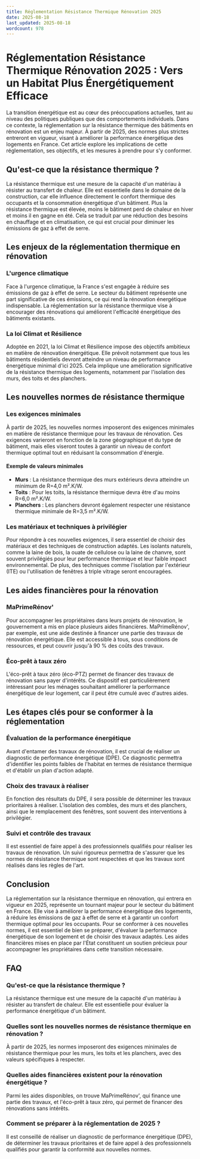 ```yaml
---
title: Réglementation Résistance Thermique Rénovation 2025
date: 2025-08-18
last_updated: 2025-08-18
wordcount: 978
---
```


# Réglementation Résistance Thermique Rénovation 2025 : Vers un Habitat Plus Énergétiquement Efficace

La transition énergétique est au cœur des préoccupations actuelles, tant au niveau des politiques publiques que des comportements individuels. Dans ce contexte, la réglementation sur la résistance thermique des bâtiments en rénovation est un enjeu majeur. À partir de 2025, des normes plus strictes entreront en vigueur, visant à améliorer la performance énergétique des logements en France. Cet article explore les implications de cette réglementation, ses objectifs, et les mesures à prendre pour s'y conformer.

## Qu'est-ce que la résistance thermique ?

La résistance thermique est une mesure de la capacité d'un matériau à résister au transfert de chaleur. Elle est essentielle dans le domaine de la construction, car elle influence directement le confort thermique des occupants et la consommation énergétique d'un bâtiment. Plus la résistance thermique est élevée, moins le bâtiment perd de chaleur en hiver et moins il en gagne en été. Cela se traduit par une réduction des besoins en chauffage et en climatisation, ce qui est crucial pour diminuer les émissions de gaz à effet de serre.

## Les enjeux de la réglementation thermique en rénovation

### L'urgence climatique

Face à l'urgence climatique, la France s'est engagée à réduire ses émissions de gaz à effet de serre. Le secteur du bâtiment représente une part significative de ces émissions, ce qui rend la rénovation énergétique indispensable. La réglementation sur la résistance thermique vise à encourager des rénovations qui améliorent l'efficacité énergétique des bâtiments existants.

### La loi Climat et Résilience

Adoptée en 2021, la loi Climat et Résilience impose des objectifs ambitieux en matière de rénovation énergétique. Elle prévoit notamment que tous les bâtiments résidentiels devront atteindre un niveau de performance énergétique minimal d'ici 2025. Cela implique une amélioration significative de la résistance thermique des logements, notamment par l'isolation des murs, des toits et des planchers.

## Les nouvelles normes de résistance thermique

### Les exigences minimales

À partir de 2025, les nouvelles normes imposeront des exigences minimales en matière de résistance thermique pour les travaux de rénovation. Ces exigences varieront en fonction de la zone géographique et du type de bâtiment, mais elles viseront toutes à garantir un niveau de confort thermique optimal tout en réduisant la consommation d'énergie.

#### Exemple de valeurs minimales

- **Murs** : La résistance thermique des murs extérieurs devra atteindre un minimum de R=4,0 m².K/W.
- **Toits** : Pour les toits, la résistance thermique devra être d'au moins R=6,0 m².K/W.
- **Planchers** : Les planchers devront également respecter une résistance thermique minimale de R=3,5 m².K/W.

### Les matériaux et techniques à privilégier

Pour répondre à ces nouvelles exigences, il sera essentiel de choisir des matériaux et des techniques de construction adaptés. Les isolants naturels, comme la laine de bois, la ouate de cellulose ou la laine de chanvre, sont souvent privilégiés pour leur performance thermique et leur faible impact environnemental. De plus, des techniques comme l'isolation par l'extérieur (ITE) ou l'utilisation de fenêtres à triple vitrage seront encouragées.

## Les aides financières pour la rénovation

### MaPrimeRénov'

Pour accompagner les propriétaires dans leurs projets de rénovation, le gouvernement a mis en place plusieurs aides financières. MaPrimeRénov', par exemple, est une aide destinée à financer une partie des travaux de rénovation énergétique. Elle est accessible à tous, sous conditions de ressources, et peut couvrir jusqu'à 90 % des coûts des travaux.

### Éco-prêt à taux zéro

L'éco-prêt à taux zéro (éco-PTZ) permet de financer des travaux de rénovation sans payer d'intérêts. Ce dispositif est particulièrement intéressant pour les ménages souhaitant améliorer la performance énergétique de leur logement, car il peut être cumulé avec d'autres aides.

## Les étapes clés pour se conformer à la réglementation

### Évaluation de la performance énergétique

Avant d'entamer des travaux de rénovation, il est crucial de réaliser un diagnostic de performance énergétique (DPE). Ce diagnostic permettra d'identifier les points faibles de l'habitat en termes de résistance thermique et d'établir un plan d'action adapté.

### Choix des travaux à réaliser

En fonction des résultats du DPE, il sera possible de déterminer les travaux prioritaires à réaliser. L'isolation des combles, des murs et des planchers, ainsi que le remplacement des fenêtres, sont souvent des interventions à privilégier.

### Suivi et contrôle des travaux

Il est essentiel de faire appel à des professionnels qualifiés pour réaliser les travaux de rénovation. Un suivi rigoureux permettra de s'assurer que les normes de résistance thermique sont respectées et que les travaux sont réalisés dans les règles de l'art.

## Conclusion

La réglementation sur la résistance thermique en rénovation, qui entrera en vigueur en 2025, représente un tournant majeur pour le secteur du bâtiment en France. Elle vise à améliorer la performance énergétique des logements, à réduire les émissions de gaz à effet de serre et à garantir un confort thermique optimal pour les occupants. Pour se conformer à ces nouvelles normes, il est essentiel de bien se préparer, d'évaluer la performance énergétique de son logement et de choisir des travaux adaptés. Les aides financières mises en place par l'État constituent un soutien précieux pour accompagner les propriétaires dans cette transition nécessaire.

## FAQ

### Qu'est-ce que la résistance thermique ?

La résistance thermique est une mesure de la capacité d'un matériau à résister au transfert de chaleur. Elle est essentielle pour évaluer la performance énergétique d'un bâtiment.

### Quelles sont les nouvelles normes de résistance thermique en rénovation ?

À partir de 2025, les normes imposeront des exigences minimales de résistance thermique pour les murs, les toits et les planchers, avec des valeurs spécifiques à respecter.

### Quelles aides financières existent pour la rénovation énergétique ?

Parmi les aides disponibles, on trouve MaPrimeRénov', qui finance une partie des travaux, et l'éco-prêt à taux zéro, qui permet de financer des rénovations sans intérêts.

### Comment se préparer à la réglementation de 2025 ?

Il est conseillé de réaliser un diagnostic de performance énergétique (DPE), de déterminer les travaux prioritaires et de faire appel à des professionnels qualifiés pour garantir la conformité aux nouvelles normes.